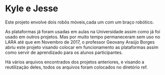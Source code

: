 # Kyle e Jesse

Este projeto envolve dois robôs móveis,cada um com um braço robótico.

As plataformas já foram usadas em aulas na Universidade assim como já foi usado em outros projetos. Mas por muito tempo permaneceram sem uso no LARA até que em Novembro de 2017, o professor Geovany Araújo Borges abriu este projeto visando colocar em funcionamento as plataformas assim como servir de aprendizado para os alunos participantes.

Há vários arquivos encontrados dos projetos anteriores, e visando a reutilização deles, todos os arquivos foram colocados no diretório ref.
